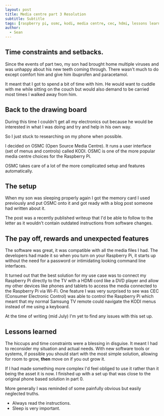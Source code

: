 ```yaml
---
layout: post
title: Media centre part 3 Resolution
subtitle: Subtitle
tags: [raspberry pi, osmc, kodi, media centre, cec, hdmi, lessons learned, simple solutions, diy tech]
author:
  - Sean
---
```


## Time constraints and setbacks.

Since the events of part two, my son had brought home multiple viruses and was unhappy about his new teeth coming through. There wasn't much to do except comfort him and give him ibuprofen and paracetamol.

It meant that I got to spend a bit of time with him. He would want to cuddle with me while sitting on the couch but would also demand to be carried most times I walked away from him.

## Back to the drawing board

During this time I couldn't get all my electronics out because he would be interested in what I was doing and try and help in his own way.

So I just stuck to researching on my phone when possible. 

I decided on OSMC (Open Source Media Centre). It runs a user interface (set of menus and controls) called KODI.  OSMC is one of the more popular media centre choices for the Raspberry Pi.

OSMC takes care of a lot of the more complicated setup and features automatically.

## The setup 

When my son was sleeping properly again I got the memory card I used previously and put OSMC onto it and got ready with a blog post someone had written about it. 

The post was a recently published writeup that I'd be able to follow to the letter as it wouldn't contain outdated instructions from software changes. 
## The pay off, rewards and unexpected features

The software was great, it was compatible with all the media files I had. The developers had made it so when you turn on your Raspberry Pi, it starts up without the need for a password or intimidating looking command line interfaces. 

It turned out that the best solution for my use case was to connect my Raspberry Pi directly to the TV with a HDMI cord like a DVD player and allow my other devices like phones and tablets to access the media connected to the Raspberry Pi via Wi-Fi. One feature I was very surprised to see was CEC (Consumer Electronic Control) was able to control the Raspberry Pi which meant that my normal Samsung TV remote could navigate the KODI menus instead of me using a keyboard.

At the time of writing (mid July) I'm yet to find any issues with this set up. 

## Lessons learned 

The hiccups and time constraints were a blessing in disguise. It meant I had to reconsider my situation and actual needs.
With new software tools or systems, if possible you should start with the most simple solution, allowing for room to grow, **then** move on if you out grow it.

If I had made something more complex I'd feel obliged to use it rather than it being the asset it is now. I finished up with a set up that was close to the original phone based solution in part 0.

More generally I was reminded of some painfully obvious but easily neglected truths.
- Always read the instructions.
- Sleep is very important.